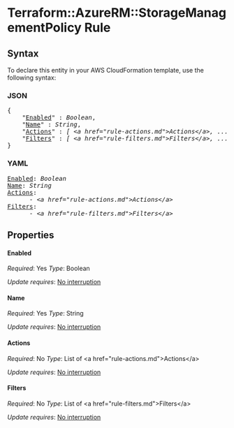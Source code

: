 # Terraform::AzureRM::StorageManagementPolicy Rule

## Syntax

To declare this entity in your AWS CloudFormation template, use the following syntax:

### JSON

<pre>
{
    "<a href="#enabled" title="Enabled">Enabled</a>" : <i>Boolean</i>,
    "<a href="#name" title="Name">Name</a>" : <i>String</i>,
    "<a href="#actions" title="Actions">Actions</a>" : <i>[ &lt;a href=&#34;rule-actions.md&#34;&gt;Actions&lt;/a&gt;, ... ]</i>,
    "<a href="#filters" title="Filters">Filters</a>" : <i>[ &lt;a href=&#34;rule-filters.md&#34;&gt;Filters&lt;/a&gt;, ... ]</i>
}
</pre>

### YAML

<pre>
<a href="#enabled" title="Enabled">Enabled</a>: <i>Boolean</i>
<a href="#name" title="Name">Name</a>: <i>String</i>
<a href="#actions" title="Actions">Actions</a>: <i>
      - &lt;a href=&#34;rule-actions.md&#34;&gt;Actions&lt;/a&gt;</i>
<a href="#filters" title="Filters">Filters</a>: <i>
      - &lt;a href=&#34;rule-filters.md&#34;&gt;Filters&lt;/a&gt;</i>
</pre>

## Properties

#### Enabled

_Required_: Yes
_Type_: Boolean

_Update requires_: [No interruption](https://docs.aws.amazon.com/AWSCloudFormation/latest/UserGuide/using-cfn-updating-stacks-update-behaviors.html#update-no-interrupt)

#### Name

_Required_: Yes
_Type_: String

_Update requires_: [No interruption](https://docs.aws.amazon.com/AWSCloudFormation/latest/UserGuide/using-cfn-updating-stacks-update-behaviors.html#update-no-interrupt)

#### Actions

_Required_: No
_Type_: List of &lt;a href=&#34;rule-actions.md&#34;&gt;Actions&lt;/a&gt;

_Update requires_: [No interruption](https://docs.aws.amazon.com/AWSCloudFormation/latest/UserGuide/using-cfn-updating-stacks-update-behaviors.html#update-no-interrupt)

#### Filters

_Required_: No
_Type_: List of &lt;a href=&#34;rule-filters.md&#34;&gt;Filters&lt;/a&gt;

_Update requires_: [No interruption](https://docs.aws.amazon.com/AWSCloudFormation/latest/UserGuide/using-cfn-updating-stacks-update-behaviors.html#update-no-interrupt)

